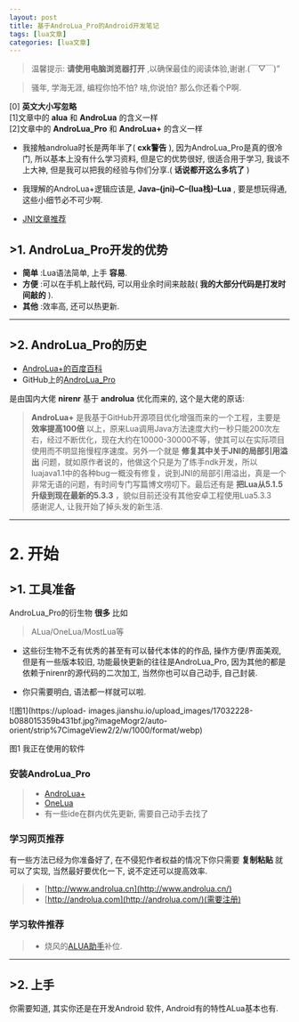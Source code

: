 ```yaml
---
layout: post
title: 基于AndroLua_Pro的Android开发笔记 
tags: [lua文章]
categories: [lua文章]
---
```

> 温馨提示: **请使用电脑浏览器打开** ,以确保最佳的阅读体验,谢谢.(￣▽￣)”

> 骚年, 学海无涯, 编程你怕不怕? 啥,你说怕? 那么你还看个P啊.

[0] **英文大小写忽略**  
[1]文章中的 **alua** 和 **AndroLua** 的含义一样  
[2]文章中的 **AndroLua_Pro** 和 **AndroLua+** 的含义一样

  * 我接触androlua时长是两年半了( **cxk警告** ), 因为AndroLua_Pro是真的很冷门, 所以基本上没有什么学习资料, 但是它的优势很好, 很适合用于学习, 我谈不上大神, 但是我可以把我的经验与你们分享.( **话说都开这么多坑了** )

  * 我理解的AndroLua+逻辑应该是, **Java–(jni)–C–(lua栈)–Lua** , 要是想玩得通, 这些小细节必不可少啊.

  * [JNI文章推荐](https://www.jianshu.com/p/87ce6f565d37)

## >1\. AndroLua_Pro开发的优势

  * **简单** :Lua语法简单, 上手 **容易**.
  * **方便** :可以在手机上敲代码, 可以用业余时间来敲敲( **我的大部分代码是打发时间敲的** ).
  * **其他** :效率高, 还可以热更新.

* * *

## >2\. AndroLua_Pro的历史

  * [AndroLua+的百度百科](https://baike.baidu.com/item/AndroLua/17344562?fr=aladdin)
  * GitHub上的[AndroLua_Pro](https://github.com/nirenr/AndroLua_Pro)

是由国内大佬 **nirenr** 基于 **androlua** 优化而来的, 这个是大佬的原话:

> **AndroLua+** 是我基于GitHub开源项目优化增强而来的一个工程，主要是 **效率提高100倍**
> 以上，原来Lua调用Java方法速度大约一秒只能200次左右，经过不断优化，现在大约在10000-30000不等，使其可以在实际项目使用而不明显拖慢程序速度。另外一个就是
> **修复其中关于JNI的局部引用溢出**
> 问题，就如原作者说的，他做这个只是为了练手ndk开发，所以luajava1.1中的各种bug一概没有修复，说到JNI的局部引用溢出，真是一个非常无语的问题，有时间专门写篇博文唠叨下。最后还有是
> **把Lua从5.1.5升级到现在最新的5.3.3** ，貌似目前还没有其他安卓工程使用Lua5.3.3  
> 感谢泥人, 让我开始了掉头发的新生活.

* * *

# 2\. 开始

## >1\. 工具准备

AndroLua_Pro的衍生物 **很多** 比如

> ALua/OneLua/MostLua等

  * 这些衍生物不乏有优秀的甚至有可以替代本体的的作品, 操作方便/界面美观, 但是有一些版本较旧, 功能最快更新的往往是AndroLua_Pro, 因为其他的都是依赖于nirenr的源代码的二次加工, 当然你也可以自己动手, 自己封装.

  * 你只需要明白, 语法都一样就可以啦.

![图1](https://upload-
images.jianshu.io/upload_images/17032228-b088015359b431bf.jpg?imageMogr2/auto-
orient/strip%7CimageView2/2/w/1000/format/webp)

图1 我正在使用的软件

  

### 安装AndroLua_Pro

>   * [AndroLua+](https://www.coolapk.com/apk/com.androlua)
>   * [OneLua](https://www.coolapk.com/apk/com.One.androlua)
>   * 有一些ide在群内优先更新, 需要自己动手去找了
>

### 学习网页推荐

有一些方法已经为你准备好了, 在不侵犯作者权益的情况下你只需要 **复制粘贴** 就可以了实现, 当然最好要优化一下, 说不定还可以提高效率.

>   * [http://www.androlua.cn](http://www.androlua.cn/)
>   * [http://androlua.com](http://androlua.com/)(需要注册)
>

### 学习软件推荐

>   * 烧风的[ALUA助手](https://www.coolapk.com/apk/com.sf.ALuaGuide)补位.
>

* * *

## >2\. 上手

你需要知道, 其实你还是在开发Android 软件, Android有的特性ALua基本也有.